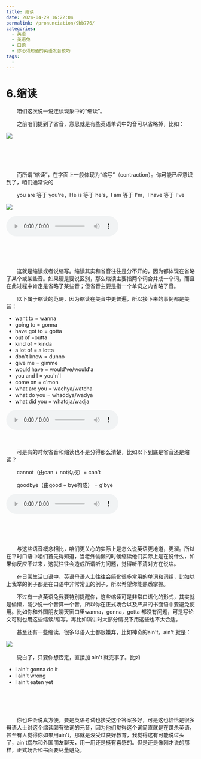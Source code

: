 ```yaml
---
title: 缩读
date: 2024-04-29 16:22:04
permalink: /pronunciation/9bb776/
categories:
  - 英语
  - 英语兔
  - 口语
  - 你必须知道的英语发音技巧
tags:
  - 
---
```

# 6.缩读

　　‍咱们这次说一说连读现象中的“缩读”。
<!-- more -->
　　之前咱们提到了省音，意思就是有些英语单词中的音可以省略掉，比如‍‍：

​![](https://image.peterjxl.com/blog/image-20231230163539-8cecmex.png)​

　　‍

　　‍

　　而所谓“缩读”，在字面上一般体现为“缩写”（contraction）。你可能已经意识到了，咱们通常说的

　　you are 等于 you're，He is 等于 he's，I am 等于 I'm，I have 等于 I've

​![](https://image.peterjxl.com/blog/image-20231230163650-mq343y9.png)​

<audio controls="controls" src="https://image.peterjxl.com/English/60.spell/%E7%AC%AC6%E9%9B%861%20%E4%BE%8B%E5%AD%90-20231230163747-1t4w0cx.mp3"></audio>

　　‍

　　‍

　　这就是缩读或者说缩写。缩读其实和省音往往是分不开的，因为都体现在省略了某个或某些音。如果硬是要说区别，那么缩读主要指两个词合并成一个词，‍‍而且在此过程中肯定是省略了某些音；但省音主要是指一个单词之内省略了音。

　　以下属于缩读的范畴，因为缩读在美音中更普遍，所以接下来的事例都是美音：

* want to = wanna
* going to = gonna
* have got to = gotta
* out of =outta
* kind of = kinda
* a lot of = a lotta
* don't know = dunno
* give me = gimme
* would have = would've/would'a
* you and I = you'n'I
* come on = c'mon
* what are you = wachya/watcha
* what do you = whaddya/wadya
* what did you = whatdja/wadja

<audio controls="controls" src="https://image.peterjxl.com/English/60.spell/%E7%AC%AC6%E9%9B%862%20%E4%BE%8B%E5%AD%902-20231230164316-8j3p6ll.mp3"></audio>

　　‍

　　可是‍‍有的时候省音和缩读也不是分得那么清楚，比如以下到底是省音还是缩读？

　　cannot（由can + not构成）= can't

　　goodbye（由good + bye构成） = g'bye

<audio controls="controls" src="https://image.peterjxl.com/English/60.spell/%E7%AC%AC6%E9%9B%863%20%E5%8C%BA%E5%88%AB-20231230164550-4thkouu.mp3"></audio>

　　‍

　　‍

　　与这些语音概念相比，‍‍咱们更关心的实际上是怎么说英语更地道，更溜。‍‍所以在平时口语中咱们首先得知道，‍‍当老外偷懒的时候缩读他们实际上是在说什么，如果你反应不过来，‍‍这就往往会造成所谓听力问题，觉得听不清对方在说啥。

　　在日常生活口语中，英语母语人士往往会简化很多常用的单词和词组，比如以上我举的例子‍‍都是在口语中非常常见的例子，‍‍所以希望你能熟悉掌握。

　　不过有一点英语兔我要特别提醒你，‍‍这些缩读可是非常口语化的形式，其实就是偷懒，能少说一个音算一个音，‍‍所以你在正式场合以及严肃的书面语中‍‍要避免使用。比如你和外国朋友聊天窗口里wanna，gonna，gotta 都没有问题，‍‍可是写论文可别也用这些缩读/缩写。‍‍再比如演讲时大部分情况下用这些也不太合适。

　　甚至还有一些缩读，很多母语人士都很嫌弃，比如神奇的ain't。ain't 就是：

​![](https://image.peterjxl.com/blog/image-20231230164725-2w95alv.png)​

　　说白了，只要你想否定，直接加 ain't 就完事了。比如

* I ain't gonna do it
* I ain't wrong
* I ain't eaten yet

　　‍

　　‍

　　你也许会说真方便，要是英语考试也接受这个答案多好，‍‍可是这也恰恰是很多母语人士对这个缩读颇有微词的元音，因为他们觉得这个词简直就是在谋杀英语，甚至有人觉得你如果用ain't，那就是没受过良好教育，‍‍我觉得这有可能说过头了，ain't偶尔和外国朋友聊天，用一用还是挺有喜感的。但是还是像刚才说的那样，‍‍正式场合和书面要尽量避免。‍
